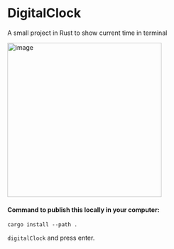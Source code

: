 # DigitalClock

A small project in Rust to show current time in terminal

<img width="347" alt="image" src="https://user-images.githubusercontent.com/9638740/219717329-2939c71b-6b89-4db2-807e-c48d26c374bb.png">


#### Command to publish this locally in your computer: 
`cargo install --path .`

`digitalClock` and press enter.

